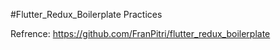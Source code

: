 #Flutter_Redux_Boilerplate Practices

Refrence: 
https://github.com/FranPitri/flutter_redux_boilerplate